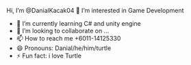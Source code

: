 Hi, I’m @DanialKacak04
👀 I’m interested in Game Development 
- 🌱 I’m currently learning C# and unity engine
- 💞️ I’m looking to collaborate on ...
- 📫 How to reach me +6011-14125330
- 😄 Pronouns: Danial/he/him/turtle
- ⚡ Fun fact: i love Turtle 

<!---
DanialKacak04/DanialKacak04 is a ✨ special ✨ repository because its `README.md` (this file) appears on your GitHub profile.
You can click the Preview link to take a look at your changes.
--->
